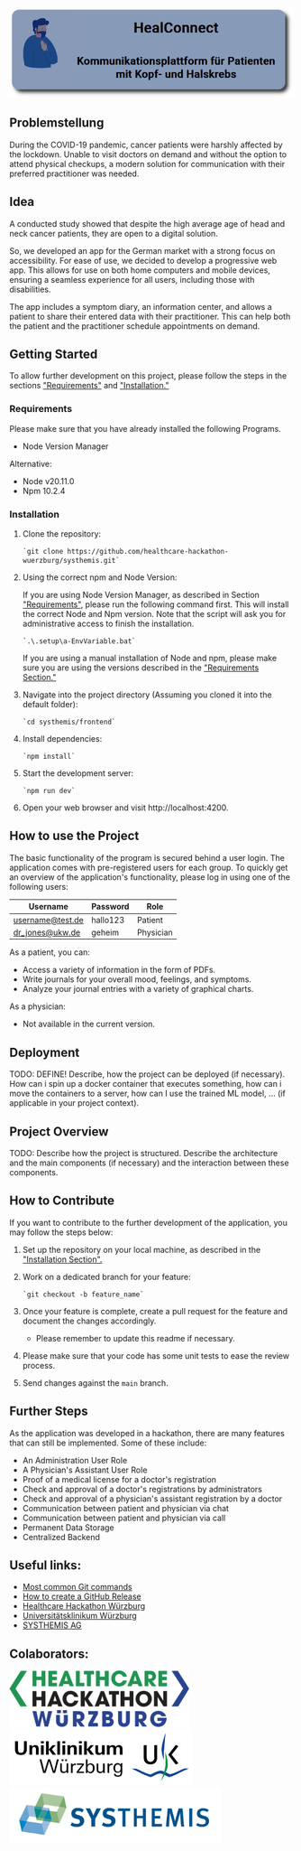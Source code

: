 ![HealConnect Logo](/docs/HealConnectLogo.png)

## Problemstellung

During the COVID-19 pandemic, cancer patients were harshly affected by the lockdown.
Unable to visit doctors on demand and without the option to attend physical checkups,
a modern solution for communication with their preferred practitioner was needed.

## Idea

A conducted study showed that despite the high average age of head and neck cancer 
patients, they are open to a digital solution.

So, we developed an app for the German market with a strong focus on accessibility.
For ease of use, we decided to develop a progressive web app. 
This allows for use on both home computers and mobile devices, 
ensuring a seamless experience for all users, including those with disabilities.

The app includes a symptom diary, an information center, and allows a patient to share 
their entered data with their practitioner. This can help both the patient and the
practitioner schedule appointments on demand.

## Getting Started

To allow further development on this project, please follow the steps in the sections
["Requirements"](#Requirements) and ["Installation."](#Installation)

### Requirements

Please make sure that you have already installed the following Programs.

- Node Version Manager

Alternative:
- Node v20.11.0 
- Npm 10.2.4

### Installation

1) Clone the repository:

       `git clone https://github.com/healthcare-hackathon-wuerzburg/systhemis.git`

2) Using the correct npm and Node Version:

   If you are using Node Version Manager, as described in Section ["Requirements"](#Requirements), 
 please run the following command first. This will install the correct Node and
 Npm version. Note that the script will ask you for administrative access to 
 finish the installation.

       `.\.setup\a-EnvVariable.bat`

    If you are using a manual installation of Node and npm, please make sure you are using the versions described in the ["Requirements Section."](#Requirements)

3) Navigate into the project directory (Assuming you cloned it into the default folder):

       `cd systhemis/frontend`

4) Install dependencies:

       `npm install`

5) Start the development server:

       `npm run dev`
6) Open your web browser and visit http://localhost:4200.

## How to use the Project 

The basic functionality of the program is secured behind a user login. 
The application comes with pre-registered users for each group. 
To quickly get an overview of the application's functionality, 
please log in using one of the following users:

| Username         | Password   | Role      |
|------------------|------------|-----------|
| username@test.de | hallo123   | Patient   |
| dr_jones@ukw.de  | geheim     | Physician |

As a patient, you can:
- Access a variety of information in the form of PDFs.
- Write journals for your overall mood, feelings, and symptoms.
- Analyze your journal entries with a variety of graphical charts.

As a physician:
- Not available in the current version.

## Deployment

TODO: DEFINE!
Describe, how the project can be deployed (if necessary).
How can i spin up a docker container that executes something, 
how can i move the containers to a server, 
how can I use the trained ML model, ... (if applicable in your project context).

## Project Overview

TODO:
Describe how the project is structured. Describe the architecture and the main components (if necessary) and the interaction between these components.

## How to Contribute

If you want to contribute to the further development of the application,
you may follow the steps below:

1) Set up the repository on your local machine, as described in the ["Installation Section".](#Installation)
2) Work on a dedicated branch for your feature:

       `git checkout -b feature_name`

3) Once your feature is complete, create a pull request for the feature and document the changes accordingly.
   - Please remember to update this readme if necessary.
4) Please make sure that your code has some unit tests to ease the review process.
5) Send changes against the `main` branch.

## Further Steps

As the application was developed in a hackathon, there are many features that can still be implemented. Some of these include:

- An Administration User Role
- A Physician's Assistant User Role
- Proof of a medical license for a doctor's registration
- Check and approval of a doctor's registrations by administrators
- Check and approval of a physician's assistant registration by a doctor
- Communication between patient and physician via chat
- Communication between patient and physician via call
- Permanent Data Storage
- Centralized Backend

## Useful links:

- [Most common Git commands](https://rogerdudler.github.io/git-guide/index.de.html)
- [How to create a GitHub Release](https://docs.github.com/en/repositories/releasing-projects-on-github/managing-releases-in-a-repository)
- [Healthcare Hackathon Würzburg](https://www.healthcare-hackathon.info/hhwuerzburg)
- [Universitätsklinikum Würzburg](https://www.ukw.de)
- [SYSTHEMIS AG](https://systhemis.de/)

## Colaborators:
[<img alt="Healthcare Hackathon Würzburg Logo" src="./docs/HHWLogo.svg" height="100">](https://www.healthcare-hackathon.info/hhwuerzburg)
[<img alt="[Universitätsklinikum Würzburg Logo" src="./docs/UKWLogo.svg" height="100">](https://www.healthcare-hackathon.info/hhwuerzburg)
[<img alt="SYSTHEMIS AG Logo" src="./docs/SYSTHEMISLogo.png" height="100">](https://systhemis.de/)
